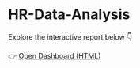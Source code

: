 # HR-Data-Analysis

Explore the interactive report below 👇

👉 [Open Dashboard (HTML)](https://paweethida-1.github.io/HR-Data-Analysis/Analyse_HR_Data.html)
